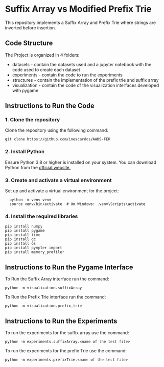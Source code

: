 # Suffix Array vs Modified Prefix Trie

This repository implements a Suffix Array and Prefix Trie where strings are inverted before insertion.

## Code Structure
The Project is organized in 4 folders:
* datasets - contain the datasets used and a jupyter notebook with the code used to create each dataset
* experiments - contain the code to run the experiments
* structures - contain the implementation of the prefix trie and suffix array
* visualization - contain the code of the visualization interfaces developed with pygame


## Instructions to Run the Code

### 1. Clone the repository
Clone the repository using the following command:
```
git clone https://github.com/inescardos/AADS-FER
```

### 2. Install Python
Ensure Python 3.8 or higher is installed on your system. You can download Python from the [official website.](https://www.python.org/downloads/)

### 3. Create and activate a virtual environment
Set up and activate a virtual environment for the project:

```
  python -m venv venv
  source venv/bin/activate  # On Windows: .venv\Scripts\activate
  ```
  
### 4. Install the required libraries

```
pip install numpy 
pip install pygame
pip install time
pip install gc
pip install os
pip install pympler import
pip install memory_profiler
```

## Instructions to Run the Pygame Interface
To Run the Suffix Array interface run the command:

```
python -m visualization.suffixArray
```

To Run the Prefix Trie interface run the command:
```
python -m visualization.prefix_trie
```

## Instructions to Run the Experiments
To run the experiments for the suffix array use the command:

```
python -m experiments.suffixArray.<name of the test file>
```


To run the experiments for the prefix Trie use the command:
```
python -m experiments.prefixTrie.<name of the test file>
```
